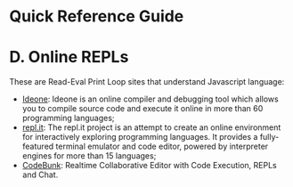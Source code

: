 Quick Reference Guide
=====================

# D. Online REPLs

These are Read-Eval Print Loop sites that understand Javascript language:

- [Ideone](http://ideone.com/): Ideone is an online compiler and debugging tool which allows you to compile source code and execute it online in more than 60 programming languages;
- [repl.it](https://repl.it/languages/Go): The repl.it project is an attempt to create an online environment for interactively exploring programming languages. It provides a fully-featured terminal emulator and code editor, powered by interpreter engines for more than 15 languages;
- [CodeBunk](http://codebunk.com/): Realtime Collaborative Editor with Code Execution, REPLs and Chat.
